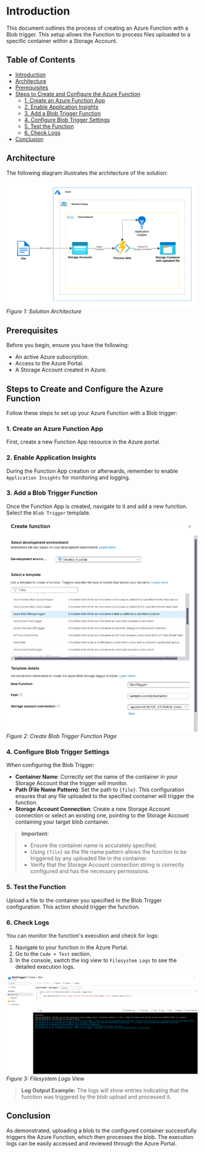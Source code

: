 # Introduction

This document outlines the process of creating an Azure Function with a Blob trigger. This setup allows the Function to process files uploaded to a specific container within a Storage Account.

## Table of Contents
- [Introduction](#introduction)
- [Architecture](#architecture)
- [Prerequisites](#prerequisites)
- [Steps to Create and Configure the Azure Function](#steps-to-create-and-configure-the-azure-function)
  - [1. Create an Azure Function App](#1-create-an-azure-function-app)
  - [2. Enable Application Insights](#2-enable-application-insights)
  - [3. Add a Blob Trigger Function](#3-add-a-blob-trigger-function)
  - [4. Configure Blob Trigger Settings](#4-configure-blob-trigger-settings)
  - [5. Test the Function](#5-test-the-function)
  - [6. Check Logs](#6-check-logs)
- [Conclusion](#conclusion)

## Architecture

The following diagram illustrates the architecture of the solution:

![](images/Architecture.png)
*Figure 1: Solution Architecture*

## Prerequisites
Before you begin, ensure you have the following:
- An active Azure subscription.
- Access to the Azure Portal.
- A Storage Account created in Azure.

## Steps to Create and Configure the Azure Function

Follow these steps to set up your Azure Function with a Blob trigger:

### 1. Create an Azure Function App
First, create a new Function App resource in the Azure portal.

### 2. Enable Application Insights
During the Function App creation or afterwards, remember to enable `Application Insights` for monitoring and logging.

### 3. Add a Blob Trigger Function
Once the Function App is created, navigate to it and add a new function. Select the `Blob Trigger` template.

![](images/Createfunctionpage.png)
*Figure 2: Create Blob Trigger Function Page*

### 4. Configure Blob Trigger Settings
When configuring the Blob Trigger:
-   **Container Name**: Correctly set the name of the container in your Storage Account that the trigger will monitor.
-   **Path (File Name Pattern)**: Set the path to `{file}`. This configuration ensures that any file uploaded to the specified container will trigger the function.
-   **Storage Account Connection**: Create a new Storage Account connection or select an existing one, pointing to the Storage Account containing your target blob container.

> **Important:**
> - Ensure the container name is accurately specified.
> - Using `{file}` as the file name pattern allows the function to be triggered by any uploaded file in the container.
> - Verify that the Storage Account connection string is correctly configured and has the necessary permissions.

### 5. Test the Function
Upload a file to the container you specified in the Blob Trigger configuration. This action should trigger the function.

### 6. Check Logs
You can monitor the function's execution and check for logs:
1.  Navigate to your function in the Azure Portal.
2.  Go to the `Code + Test` section.
3.  In the console, switch the log view to `Filesystem Logs` to see the detailed execution logs.

![](images/filesystemlogs.png)
*Figure 3: Filesystem Logs View*

> **Log Output Example:**
> The logs will show entries indicating that the function was triggered by the blob upload and processed it.

## Conclusion
As demonstrated, uploading a blob to the configured container successfully triggers the Azure Function, which then processes the blob. The execution logs can be easily accessed and reviewed through the Azure Portal.

